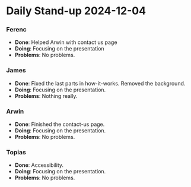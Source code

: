 # Daily Stand-up 2024-12-04  

### **Ferenc**  
- **Done**: Helped Arwin with contact us page
- **Doing**: Focusing on the presentation
- **Problems**: No problems. 

### **James**  
- **Done**: Fixed the last parts in how-it-works. Removed the background. 
- **Doing**: Focusing on the presentation.
- **Problems**: Nothing really.  

### **Arwin**  
- **Done**: Finished the contact-us page. 
- **Doing**: Focusing on the presentation.
- **Problems**: No problems.  

### **Topias**  
- **Done**: Accessibility.  
- **Doing**: Focusing on the presentation.
- **Problems**: No problems.   
